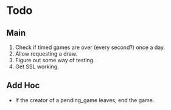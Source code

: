 # Todo

## Main

1. Check if timed games are over (every second?) once a day.
2. Allow requesting a draw.
3. Figure out some way of testing.
4. Get SSL working.

## Add Hoc

- If the creator of a pending_game leaves, end the game.

